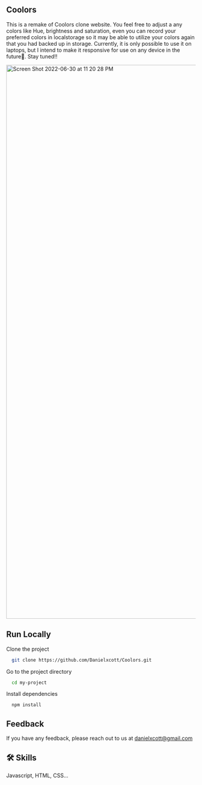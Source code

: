 ## Coolors

This is a remake of Coolors clone website. You feel free to 
adjust a any colors like Hue, brightness and saturation, even you can record your preferred colors in localstorage so it may be able to utilize your colors again that you had backed up in storage. Currently, it is only possible to use it on laptops, but I intend to make it responsive for use on any device in the future🖤. Stay tuned!! 

<img width="1472" alt="Screen Shot 2022-06-30 at 11 20 28 PM" src="https://user-images.githubusercontent.com/95298352/176734330-566b2859-919d-4bd3-82ad-bde7cf4258a0.png">

## Run Locally

Clone the project

```bash
  git clone https://github.com/Danielxcott/Coolors.git
```

Go to the project directory

```bash
  cd my-project
```

Install dependencies

```bash
  npm install
```




## Feedback

If you have any feedback, please reach out to us at danielxcott@gmail.com


## 🛠 Skills
Javascript, HTML, CSS...


